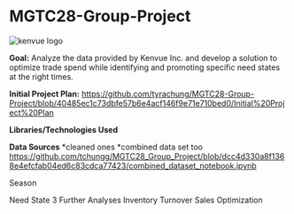 # MGTC28-Group-Project
![kenvue logo](https://github.com/tchungg/MGTC28-Group-Project/assets/145488074/fe11db65-0e37-43a4-a914-9c25b97bb4fa)


**Goal:** Analyze the data provided by Kenvue Inc. and develop a solution to optimize trade spend while identifying and promoting specific need states at the right times.

**Initial Project Plan:** https://github.com/tyrachung/MGTC28-Group-Project/blob/40485ec1c73dbfe57b6e4acf146f9e71e710bed0/Initial%20Project%20Plan 

**Libraries/Technologies Used**

**Data Sources**
*cleaned ones
*combined data set too
https://github.com/tchungg/MGTC28_Group_Project/blob/dcc4d330a8f1368e4efcfab04ed6c83cdca77423/combined_dataset_notebook.ipynb

Season

Need State 3 Further Analyses
Inventory Turnover
Sales Optimization




